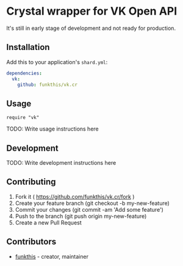 # Crystal wrapper for VK Open API

It's still in early stage of development and not ready for production.

## Installation

Add this to your application's `shard.yml`:

```yaml
dependencies:
  vk:
    github: funkthis/vk.cr
```

## Usage

```crystal
require "vk"
```

TODO: Write usage instructions here

## Development

TODO: Write development instructions here

## Contributing

1. Fork it ( https://github.com/funkthis/vk.cr/fork )
2. Create your feature branch (git checkout -b my-new-feature)
3. Commit your changes (git commit -am 'Add some feature')
4. Push to the branch (git push origin my-new-feature)
5. Create a new Pull Request

## Contributors

- [funkthis](https://github.com/funkthis)  - creator, maintainer
